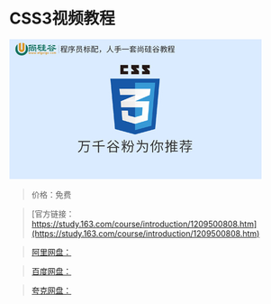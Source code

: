 # CSS3视频教程

![img](../../../assets/study163/free/db7b9bc8dc4b489687fb7005ef09eaa8.jpg)

> 价格：免费

> [官方链接：https://study.163.com/course/introduction/1209500808.htm](https://study.163.com/course/introduction/1209500808.htm)

> [阿里网盘：]()

> [百度网盘：]()

> [夸克网盘：]()

